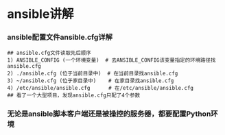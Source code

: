 # ansible讲解

### ansible配置文件ansible.cfg详解
```
## ansible.cfg文件读取先后顺序
1) ANSIBLE_CONFIG (一个环境变量)  # 去ANSIBLE_CONFIG该变量指定的环境路径找ansible.cfg
2) ./ansible.cfg (位于当前目录中)  # 在当前目录找ansible.cfg
3) ~/ansible.cfg (位于家目录中)    # 在家目录找ansible.cfg
4) /etc/ansible/ansible.cfg      # 在/etc/ansible/ansible.cfg
## 看了一个大型项目，发现ansible.cfg只配了4个参数
```

### 无论是ansible脚本客户端还是被操控的服务器，都要配置Python环境